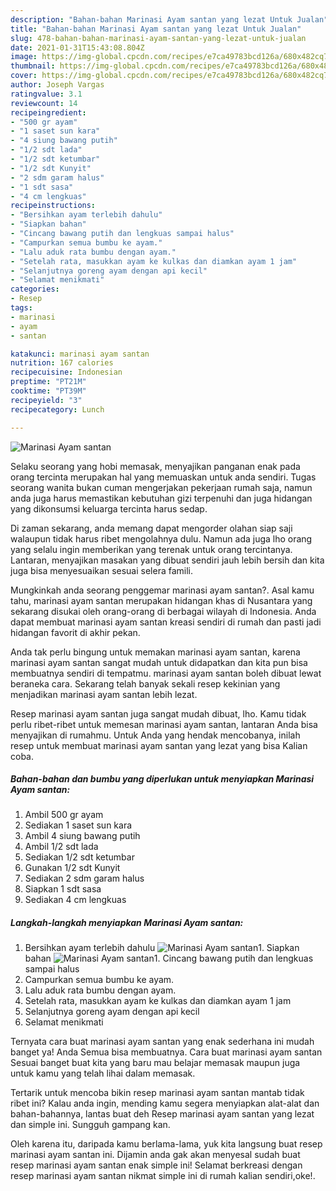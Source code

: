 ```yaml
---
description: "Bahan-bahan Marinasi Ayam santan yang lezat Untuk Jualan"
title: "Bahan-bahan Marinasi Ayam santan yang lezat Untuk Jualan"
slug: 478-bahan-bahan-marinasi-ayam-santan-yang-lezat-untuk-jualan
date: 2021-01-31T15:43:08.804Z
image: https://img-global.cpcdn.com/recipes/e7ca49783bcd126a/680x482cq70/marinasi-ayam-santan-foto-resep-utama.jpg
thumbnail: https://img-global.cpcdn.com/recipes/e7ca49783bcd126a/680x482cq70/marinasi-ayam-santan-foto-resep-utama.jpg
cover: https://img-global.cpcdn.com/recipes/e7ca49783bcd126a/680x482cq70/marinasi-ayam-santan-foto-resep-utama.jpg
author: Joseph Vargas
ratingvalue: 3.1
reviewcount: 14
recipeingredient:
- "500 gr ayam"
- "1 saset sun kara"
- "4 siung bawang putih"
- "1/2 sdt lada"
- "1/2 sdt ketumbar"
- "1/2 sdt Kunyit"
- "2 sdm garam halus"
- "1 sdt sasa"
- "4 cm lengkuas"
recipeinstructions:
- "Bersihkan ayam terlebih dahulu"
- "Siapkan bahan"
- "Cincang bawang putih dan lengkuas sampai halus"
- "Campurkan semua bumbu ke ayam."
- "Lalu aduk rata bumbu dengan ayam."
- "Setelah rata, masukkan ayam ke kulkas dan diamkan ayam 1 jam"
- "Selanjutnya goreng ayam dengan api kecil"
- "Selamat menikmati"
categories:
- Resep
tags:
- marinasi
- ayam
- santan

katakunci: marinasi ayam santan 
nutrition: 167 calories
recipecuisine: Indonesian
preptime: "PT21M"
cooktime: "PT39M"
recipeyield: "3"
recipecategory: Lunch

---
```



![Marinasi Ayam santan](https://img-global.cpcdn.com/recipes/e7ca49783bcd126a/680x482cq70/marinasi-ayam-santan-foto-resep-utama.jpg)

Selaku seorang yang hobi memasak, menyajikan panganan enak pada orang tercinta merupakan hal yang memuaskan untuk anda sendiri. Tugas seorang  wanita bukan cuman mengerjakan pekerjaan rumah saja, namun anda juga harus memastikan kebutuhan gizi terpenuhi dan juga hidangan yang dikonsumsi keluarga tercinta harus sedap.

Di zaman  sekarang, anda memang dapat mengorder olahan siap saji walaupun tidak harus ribet mengolahnya dulu. Namun ada juga lho orang yang selalu ingin memberikan yang terenak untuk orang tercintanya. Lantaran, menyajikan masakan yang dibuat sendiri jauh lebih bersih dan kita juga bisa menyesuaikan sesuai selera famili. 



Mungkinkah anda seorang penggemar marinasi ayam santan?. Asal kamu tahu, marinasi ayam santan merupakan hidangan khas di Nusantara yang sekarang disukai oleh orang-orang di berbagai wilayah di Indonesia. Anda dapat membuat marinasi ayam santan kreasi sendiri di rumah dan pasti jadi hidangan favorit di akhir pekan.

Anda tak perlu bingung untuk memakan marinasi ayam santan, karena marinasi ayam santan sangat mudah untuk didapatkan dan kita pun bisa membuatnya sendiri di tempatmu. marinasi ayam santan boleh dibuat lewat beraneka cara. Sekarang telah banyak sekali resep kekinian yang menjadikan marinasi ayam santan lebih lezat.

Resep marinasi ayam santan juga sangat mudah dibuat, lho. Kamu tidak perlu ribet-ribet untuk memesan marinasi ayam santan, lantaran Anda bisa menyajikan di rumahmu. Untuk Anda yang hendak mencobanya, inilah resep untuk membuat marinasi ayam santan yang lezat yang bisa Kalian coba.

<!--inarticleads1-->

##### Bahan-bahan dan bumbu yang diperlukan untuk menyiapkan Marinasi Ayam santan:

1. Ambil 500 gr ayam
1. Sediakan 1 saset sun kara
1. Ambil 4 siung bawang putih
1. Ambil 1/2 sdt lada
1. Sediakan 1/2 sdt ketumbar
1. Gunakan 1/2 sdt Kunyit
1. Sediakan 2 sdm garam halus
1. Siapkan 1 sdt sasa
1. Sediakan 4 cm lengkuas




<!--inarticleads2-->

##### Langkah-langkah menyiapkan Marinasi Ayam santan:

1. Bersihkan ayam terlebih dahulu
<img src="https://img-global.cpcdn.com/steps/f6698922264c6775/160x128cq70/marinasi-ayam-santan-langkah-memasak-1-foto.jpg" alt="Marinasi Ayam santan">1. Siapkan bahan
<img src="https://img-global.cpcdn.com/steps/e6cd1c2e6ab0a092/160x128cq70/marinasi-ayam-santan-langkah-memasak-2-foto.jpg" alt="Marinasi Ayam santan">1. Cincang bawang putih dan lengkuas sampai halus
1. Campurkan semua bumbu ke ayam.
1. Lalu aduk rata bumbu dengan ayam.
1. Setelah rata, masukkan ayam ke kulkas dan diamkan ayam 1 jam
1. Selanjutnya goreng ayam dengan api kecil
1. Selamat menikmati




Ternyata cara buat marinasi ayam santan yang enak sederhana ini mudah banget ya! Anda Semua bisa membuatnya. Cara buat marinasi ayam santan Sesuai banget buat kita yang baru mau belajar memasak maupun juga untuk kamu yang telah lihai dalam memasak.

Tertarik untuk mencoba bikin resep marinasi ayam santan mantab tidak ribet ini? Kalau anda ingin, mending kamu segera menyiapkan alat-alat dan bahan-bahannya, lantas buat deh Resep marinasi ayam santan yang lezat dan simple ini. Sungguh gampang kan. 

Oleh karena itu, daripada kamu berlama-lama, yuk kita langsung buat resep marinasi ayam santan ini. Dijamin anda gak akan menyesal sudah buat resep marinasi ayam santan enak simple ini! Selamat berkreasi dengan resep marinasi ayam santan nikmat simple ini di rumah kalian sendiri,oke!.


